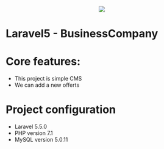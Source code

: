 <p align="center"><img src="https://laravel.com/assets/img/components/logo-laravel.svg"></p>

Laravel5 - BusinessCompany
========================

Core features:
========================

- This project is simple CMS
- We can add a new offerts


Project configuration
========================

- Laravel 5.5.0
- PHP version 7.1
- MySQL version 5.0.11
